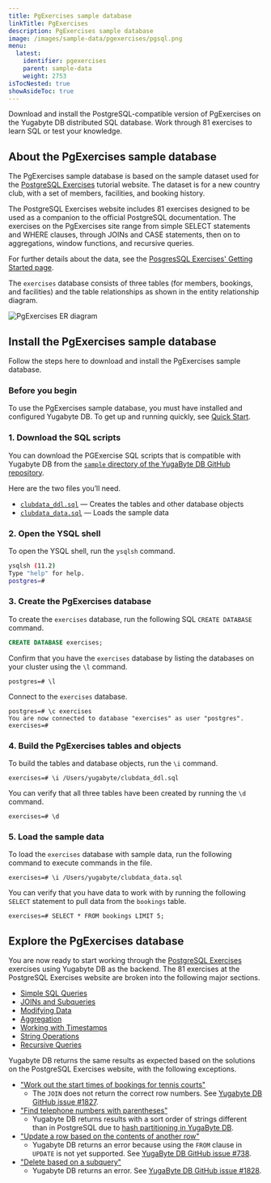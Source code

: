 ```yaml
---
title: PgExercises sample database 
linkTitle: PgExercises
description: PgExercises sample database
image: /images/sample-data/pgexercises/pgsql.png
menu:
  latest:
    identifier: pgexercises
    parent: sample-data
    weight: 2753
isTocNested: true
showAsideToc: true
---
```


Download and install the PostgreSQL-compatible version of PgExercises on the Yugabyte DB distributed SQL database. Work through 81 exercises to learn SQL or test your knowledge.

## About the PgExercises sample database

The PgExercises sample database is based on the sample dataset used for the [PostgreSQL Exercises](https://pgexercises.com/) tutorial website. The dataset is for a new country club, with a set of members, facilities, and booking history.

The PostgreSQL Exercises website includes 81 exercises designed to be used as a companion to the official PostgreSQL documentation. The exercises on the PgExercises site range from simple SELECT statements and WHERE clauses, through JOINs and CASE statements, then on to aggregations, window functions, and recursive queries.

For further details about the data, see the [PosgresSQL Exercises' Getting Started page](https://pgexercises.com/gettingstarted.html).

The `exercises` database consists of three tables (for members, bookings, and facilities) and the table relationships as shown in the entity relationship diagram.

![PgExercises ER diagram](/images/sample-data/pgexercises/pgexercises-er-diagram.png)

## Install the PgExercises sample database

Follow the steps here to download and install the PgExercises sample database.

### Before you begin

To use the PgExercises sample database, you must have installed and configured Yugabyte DB. To get up and running quickly, see [Quick Start](/latest/quick-start/).

### 1. Download the SQL scripts

You can download the PGExercise SQL scripts that is compatible with Yugabyte DB from the [`sample` directory of the YugaByte DB GitHub repository](https://github.com/YugaByte/yugabyte-db/tree/master/sample).

Here are the two files you’ll need.

- [`clubdata_ddl.sql`](https://raw.githubusercontent.com/Yugabyte/yugabyte-db/master/sample/clubdata_ddl.sql) — Creates the tables and other database objects
- [`clubdata_data.sql`](https://raw.githubusercontent.com/Yugabyte/yugabyte-db/master/sample/clubdata_data.sql) — Loads the sample data

### 2. Open the YSQL shell

To open the YSQL shell, run the `ysqlsh` command.

```sh
ysqlsh (11.2)
Type "help" for help.
postgres=#
```

### 3. Create the PgExercises database

To create the `exercises` database, run the following SQL `CREATE DATABASE` command.

```sql
CREATE DATABASE exercises;
```

Confirm that you have the `exercises` database by listing the databases on your cluster using the `\l` command.

```
postgres=# \l
```

Connect to the `exercises` database.

```
postgres=# \c exercises
You are now connected to database "exercises" as user "postgres".
exercises=#
```

### 4. Build the PgExercises tables and objects

To build the tables and database objects, run the `\i` command.

```
exercises=# \i /Users/yugabyte/clubdata_ddl.sql
```

You can verify that all three tables have been created by running the `\d` command.

```
exercises=# \d
```

### 5. Load the sample data

To load the `exercises` database with sample data, run the following command to execute commands in the file.

```
exercises=# \i /Users/yugabyte/clubdata_data.sql
```

You can verify that you have data to work with by running the following `SELECT` statement to pull data from the `bookings` table.

```
exercises=# SELECT * FROM bookings LIMIT 5;
```

## Explore the PgExercises database

You are now ready to start working through the [PostgreSQL Exercises](https://pgexercises.com/) exercises using Yugabyte DB as the backend. The 81 exercises at the PostgreSQL Exercises website are broken into the following major sections.

- [Simple SQL Queries](https://pgexercises.com/questions/basic/)
- [JOINs and Subqueries](https://pgexercises.com/questions/joins/)
- [Modifying Data](https://pgexercises.com/questions/updates/)
- [Aggregation](https://pgexercises.com/questions/aggregates/)
- [Working with Timestamps](https://pgexercises.com/questions/date/)
- [String Operations](https://pgexercises.com/questions/string/)
- [Recursive Queries](https://pgexercises.com/questions/recursive/)

Yugabyte DB returns the same results as expected based on the solutions on the PostgreSQL Exercises website, with the following exceptions.

- ["Work out the start times of bookings for tennis courts"](https://pgexercises.com/questions/joins/simplejoin2.html)
  - The `JOIN` does not return the correct row numbers. See [Yugabyte DB GitHub issue #1827](https://github.com/YugaByte/yugabyte-db/issues/1827).
- ["Find telephone numbers with parentheses"](https://pgexercises.com/questions/string/reg.html)
  - Yugabyte DB returns results with a sort order of strings different than in PostgreSQL due to [hash partitioning in YugaByte DB](../architecture/docdb/sharding/#hash-partitioning-tables).
- ["Update a row based on the contents of another row"](https://pgexercises.com/questions/updates/updatecalculated.html)
  - Yugabyte DB returns an error because using the `FROM` clause in `UPDATE` is not yet supported. See [YugaByte DB GitHub issue #738](https://github.com/YugaByte/yugabyte-db/issues/738).
- ["Delete based on a subquery"](https://pgexercises.com/questions/updates/deletewh2.html)
  - Yugabyte DB returns an error. See [YugaByte DB GitHub issue #1828](https://github.com/YugaByte/yugabyte-db/issues/1828).
